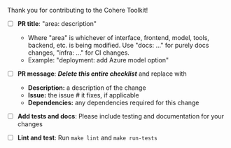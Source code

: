 Thank you for contributing to the Cohere Toolkit!

- [ ] **PR title**: "area: description"
  - Where "area" is whichever of interface, frontend, model, tools, backend, etc. is being modified. Use "docs: ..." for purely docs changes, "infra: ..." for CI changes.
  - Example: "deployment: add Azure model option"


- [ ] **PR message**: ***Delete this entire checklist*** and replace with
    - **Description:** a description of the change
    - **Issue:** the issue # it fixes, if applicable
    - **Dependencies:** any dependencies required for this change


- [ ] **Add tests and docs**: Please include testing and documentation for your changes
- [ ] **Lint and test**: Run `make lint` and `make run-tests` 